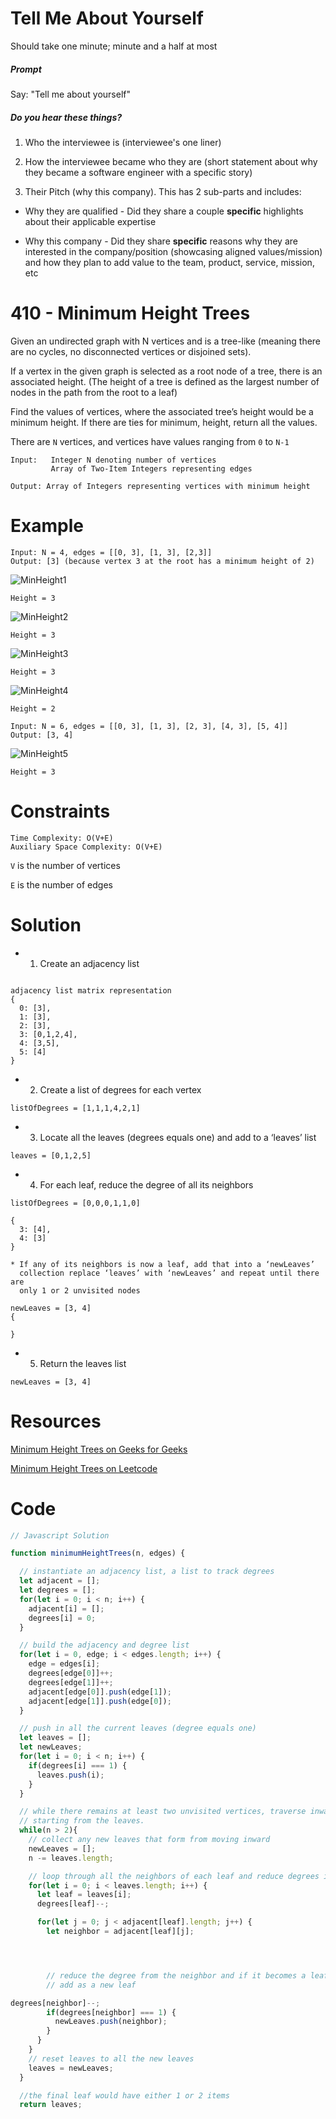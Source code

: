 # Tell Me About Yourself

Should take one minute; minute and a half at most

##### Prompt

Say: "Tell me about yourself"

##### Do you hear these things?

1. Who the interviewee is (interviewee's one liner)

2. How the interviewee became who they are (short statement about why they became a software engineer with a specific story)

3. Their Pitch (why this company). This has 2 sub-parts and includes:

  - Why they are qualified - Did they share a couple
  **specific** highlights about their applicable expertise

  - Why this company - Did they share **specific** reasons
  why they are interested in the company/position
  (showcasing aligned values/mission) and how they plan to
  add value to the team, product, service, mission, etc

# 410 - Minimum Height Trees

Given an undirected graph with N vertices and is a tree-like (meaning there are no cycles, no disconnected vertices or disjoined sets).

If a vertex in the given graph is selected as a root node of a tree, there is an associated height. (The height of a tree is defined as the largest number of nodes in the path from the root to a leaf)

Find the values of vertices, where the associated tree’s height would be a minimum height. If there are ties for minimum, height, return all the values.

There are `N` vertices, and vertices have values ranging from `0` to `N-1`

```
Input:   Integer N denoting number of vertices
	     Array of Two-Item Integers representing edges

Output: Array of Integers representing vertices with minimum height

```

# Example
```
Input: N = 4, edges = [[0, 3], [1, 3], [2,3]]
Output: [3] (because vertex 3 at the root has a minimum height of 2)
```


![MinHeight1](http://res.cloudinary.com/outco-io/image/upload/v1520906391/MinHeight1.png)

`Height = 3`


![MinHeight2](http://res.cloudinary.com/outco-io/image/upload/v1520906391/MinHeight2.png)

`Height = 3`


![MinHeight3](http://res.cloudinary.com/outco-io/image/upload/v1520906391/MinHeight3.png)

`Height = 3`     


![MinHeight4](http://res.cloudinary.com/outco-io/image/upload/v1520906391/MinHeight4.png)

`Height = 2`

```
Input: N = 6, edges = [[0, 3], [1, 3], [2, 3], [4, 3], [5, 4]]
Output: [3, 4]

```

![MinHeight5](http://res.cloudinary.com/outco-io/image/upload/v1520906391/MinHeight5.png)

`Height = 3`

# Constraints

```
Time Complexity: O(V+E)
Auxiliary Space Complexity: O(V+E)
```

`V` is the number of vertices

`E` is the number of edges

# Solution

* 1) Create an adjacency list

```

adjacency list matrix representation
{
  0: [3],
  1: [3],
  2: [3],
  3: [0,1,2,4],
  4: [3,5],
  5: [4]
}
```

* 2) Create a list of degrees for each vertex

```
listOfDegrees = [1,1,1,4,2,1]
```

* 3) Locate all the leaves (degrees equals one) and add to a ‘leaves’ list

```
leaves = [0,1,2,5]
```

* 4) For each leaf, reduce the degree of all its neighbors

```
listOfDegrees = [0,0,0,1,1,0]

{
  3: [4],
  4: [3]
}
```
    * If any of its neighbors is now a leaf, add that into a ‘newLeaves’
      collection replace ‘leaves’ with ‘newLeaves’ and repeat until there are
      only 1 or 2 unvisited nodes

```
newLeaves = [3, 4]
{

}
```

* 5) Return the leaves list

```
newLeaves = [3, 4]
```

# Resources

[Minimum Height Trees on Geeks for Geeks](http://www.geeksforgeeks.org/roots-tree-gives-minimum-height/)

[Minimum Height Trees on Leetcode](https://leetcode.com/problems/minimum-height-trees)

# Code


```javascript
// Javascript Solution

function minimumHeightTrees(n, edges) {  

  // instantiate an adjacency list, a list to track degrees  
  let adjacent = [];  
  let degrees = [];  
  for(let i = 0; i < n; i++) {  
    adjacent[i] = [];  
    degrees[i] = 0;  
  }  

  // build the adjacency and degree list  
  for(let i = 0, edge; i < edges.length; i++) {  
    edge = edges[i];  
    degrees[edge[0]]++;  
    degrees[edge[1]]++;  
    adjacent[edge[0]].push(edge[1]);  
    adjacent[edge[1]].push(edge[0]);  
  }  

  // push in all the current leaves (degree equals one)  
  let leaves = [];  
  let newLeaves;  
  for(let i = 0; i < n; i++) {  
    if(degrees[i] === 1) {  
      leaves.push(i);  
    }  
  }  

  // while there remains at least two unvisited vertices, traverse inward  
  // starting from the leaves.  
  while(n > 2){  
    // collect any new leaves that form from moving inward  
    newLeaves = [];  
    n -= leaves.length;  

    // loop through all the neighbors of each leaf and reduce degrees inward  
    for(let i = 0; i < leaves.length; i++) {  
      let leaf = leaves[i];  
      degrees[leaf]--;  

      for(let j = 0; j < adjacent[leaf].length; j++) {  
        let neighbor = adjacent[leaf][j];  




        // reduce the degree from the neighbor and if it becomes a leaf  
        // add as a new leaf  

degrees[neighbor]--;  
        if(degrees[neighbor] === 1) {  
          newLeaves.push(neighbor);  
        }  
      }  
    }  
    // reset leaves to all the new leaves  
    leaves = newLeaves;  
  }  

  //the final leaf would have either 1 or 2 items  
  return leaves;  

  ```
